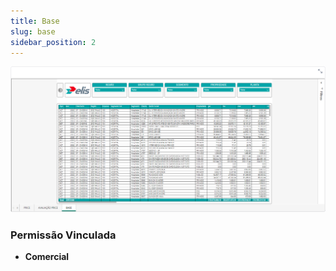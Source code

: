```yaml
---
title: Base
slug: base
sidebar_position: 2
---
```


![Alt text](image-2.png)





### Permissão Vinculada

- **Comercial**